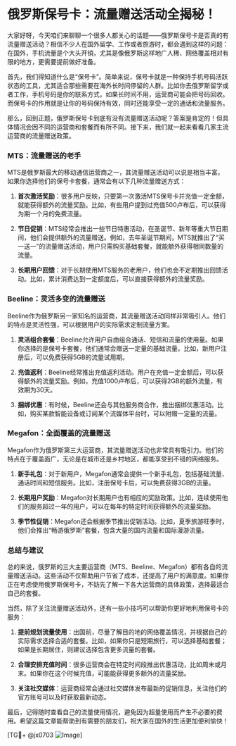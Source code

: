 # 俄罗斯保号卡：流量赠送活动全揭秘！

大家好呀，今天咱们来聊聊一个很多人都关心的话题——俄罗斯保号卡是否真的有流量赠送活动？相信不少人在国外留学、工作或者旅游时，都会遇到这样的问题：在国外，手机流量是个大头开销，尤其是像俄罗斯这样地广人稀、网络覆盖相对有限的地方，更需要提前做好准备。

首先，我们得知道什么是“保号卡”。简单来说，保号卡就是一种保持手机号码活跃状态的工具，尤其适合那些需要在海外长时间停留的人群。比如你去俄罗斯留学或者工作，手机号码是你的联系方式，如果长时间不用，运营商可能会把号码回收。而保号卡的作用就是让你的号码保持有效，同时还能享受一定的通话和流量服务。

那么，回到正题，俄罗斯保号卡到底有没有流量赠送活动呢？答案是肯定的！但具体情况会因不同的运营商和套餐而有所不同。接下来，我们就一起来看看几家主流运营商的流量赠送政策。

### MTS：流量赠送的老手

MTS是俄罗斯最大的移动通信运营商之一，其流量赠送活动可以说是相当丰富。如果你选择他们的保号卡套餐，通常会有以下几种流量赠送方式：

1. **首次激活奖励**：很多用户反映，只要第一次激活MTS保号卡并充值一定金额，就能获得额外的流量奖励。比如，有些用户提到过充值500卢布后，可以获得为期一个月的免费流量。
   
2. **节日促销**：MTS经常会推出一些节日特惠活动，在圣诞节、新年等重大节日期间，他们会提供额外的流量赠送。例如，去年圣诞节期间，MTS就推出了“买一送一”的流量赠送活动，用户只需购买基础套餐，就能额外获得相同数量的流量。

3. **长期用户回馈**：对于长期使用MTS服务的老用户，他们也会不定期推出回馈活动。比如，累计消费达到一定额度后，可以直接获得额外的流量奖励。

### Beeline：灵活多变的流量赠送

Beeline作为俄罗斯另一家知名的运营商，其流量赠送活动同样非常吸引人。他们的特点是灵活性强，可以根据用户的实际需求定制流量方案。

1. **灵活组合套餐**：Beeline允许用户自由组合通话、短信和流量的使用量。如果你选择的是保号卡套餐，他们通常会赠送一定量的基础流量。比如，新用户注册后，可以免费获得5GB的流量试用期。

2. **充值返利**：Beeline经常推出充值返利活动。用户在充值一定金额后，可以获得额外的流量奖励。例如，充值1000卢布后，可以获得2GB的额外流量，有效期为30天。

3. **捆绑优惠**：有时候，Beeline还会与其他服务商合作，推出捆绑优惠活动。比如，购买某款智能设备或订阅某个流媒体平台时，可以附赠一定量的流量。

### Megafon：全面覆盖的流量赠送

Megafon作为俄罗斯第三大运营商，其流量赠送活动也非常具有吸引力。他们的特点在于覆盖面广，无论是在城市还是乡村地区，都能享受到不错的网络服务。

1. **新手礼包**：对于新用户，Megafon通常会提供一个新手礼包，包括基础流量、通话时间和短信服务。比如，注册保号卡后，可以免费获得3GB的流量。

2. **长期用户奖励**：Megafon对长期用户也有相应的奖励政策。比如，连续使用他们的服务超过一年的用户，可以在每年的特定时间获得额外的流量奖励。

3. **季节性促销**：Megafon还会根据季节推出促销活动。比如，夏季旅游旺季时，他们会推出“畅游俄罗斯”套餐，包含大量的国内流量和国际漫游流量。

### 总结与建议

总的来说，俄罗斯的三大主要运营商（MTS、Beeline、Megafon）都有各自的流量赠送活动。这些活动不仅帮助用户节省了成本，还提高了用户的满意度。如果你正在考虑使用俄罗斯保号卡，不妨先了解一下各大运营商的具体政策，选择最适合自己的套餐。

当然，除了关注流量赠送活动外，还有一些小技巧可以帮助你更好地利用保号卡的服务：

1. **提前规划流量使用**：出国前，尽量了解目的地的网络覆盖情况，并根据自己的实际需求选择合适的套餐。比如，如果你只是短期旅行，可以选择基础套餐；如果是长期居住，则建议选择包含更多流量的套餐。

2. **合理安排充值时间**：很多运营商会在特定时间段推出优惠活动，比如周末或月末。如果你在这个时候充值，可能能获得更多额外的流量奖励。

3. **关注社交媒体**：运营商经常会通过社交媒体发布最新的促销信息，关注他们的官方账号可以及时获取最新动态。

最后，记得随时查看自己的流量使用情况，避免因为超量使用而产生不必要的费用。希望这篇文章能帮助到有需要的朋友们，祝大家在国外的生活更加便利愉快！

[TG💪+ @jx0703 ![Image](https://github.com/user-attachments/assets/dbca1d08-cadb-493c-b0ec-ad6f7a83f270)]